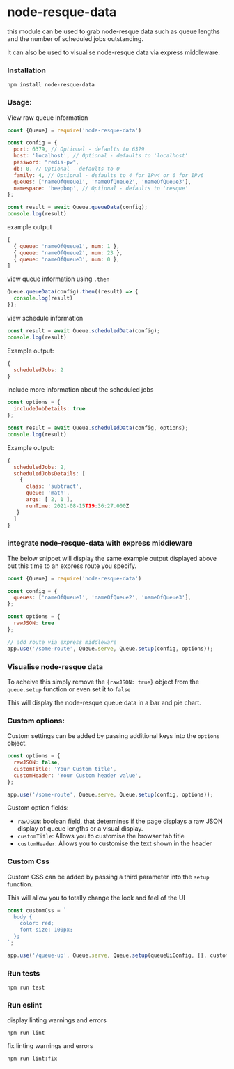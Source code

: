 # node-resque-data


this module can be used to grab node-resque data such as queue lengths and the number of scheduled jobs outstanding.

It can also be used to visualise node-resque data via express middleware.

### Installation

```
npm install node-resque-data
```

### Usage:

View raw queue information


```javascript
const {Queue} = require('node-resque-data')

const config = {
  port: 6379, // Optional - defaults to 6379
  host: 'localhost', // Optional - defaults to 'localhost'
  password: "redis-pw",
  db: 0, // Optional - defaults to 0
  family: 4, // Optional - defaults to 4 for IPv4 or 6 for IPv6
  queues: ['nameOfQueue1', 'nameOfQueue2', 'nameOfQueue3'],
  namespace: 'beepbop', // Optional - defaults to 'resque'
};

const result = await Queue.queueData(config);
console.log(result)
```

example output

```javascript
[
  { queue: 'nameOfQueue1', num: 1 },
  { queue: 'nameOfQueue2', num: 23 },
  { queue: 'nameOfQueue3', num: 0 },
]
```

view queue information using `.then`

```javascript
Queue.queueData(config).then((result) => {
  console.log(result)
});
```

view schedule information

```javascript
const result = await Queue.scheduledData(config);
console.log(result)
```
Example output:

```javascript
{
  scheduledJobs: 2
}
```
include more information about the scheduled jobs

```javascript
const options = {
  includeJobDetails: true
};

const result = await Queue.scheduledData(config, options);
console.log(result)
```
Example output:

```javascript
{
  scheduledJobs: 2,
  scheduledJobsDetails: [
    {
      class: 'subtract',
      queue: 'math',
      args: [ 2, 1 ],
      runTime: 2021-08-15T19:36:27.000Z
   }
  ]
}
```


### integrate node-resque-data with express middleware

The below snippet will display the same example output displayed above but this time to an express route you specify.

```javascript
const {Queue} = require('node-resque-data')

const config = {
  queues: ['nameOfQueue1', 'nameOfQueue2', 'nameOfQueue3'],
};

const options = {
  rawJSON: true
};

// add route via express middleware
app.use('/some-route', Queue.serve, Queue.setup(config, options));
```

### Visualise node-resque data

To acheive this simply remove the `{rawJSON: true}` object from the `queue.setup` function or even set it to `false`

This will display the node-resque queue data in a bar and pie chart.

### Custom options:

Custom settings can be added by passing additional keys into the `options` object.

```javascript
const options = {
  rawJSON: false,
  customTitle: 'Your Custom title',
  customHeader: 'Your Custom header value',
};

app.use('/some-route', Queue.serve, Queue.setup(config, options));
```

Custom option fields:

- `rawJSON`: boolean field, that determines if the page displays a raw JSON display of queue lengths or a visual display.
- `customTitle`: Allows you to customise the browser tab title
- `customHeader`: Allows you to customise the text shown in the header

### Custom Css

Custom CSS can be added by passing a third parameter into the `setup` function.

This will allow you to totally change the look and feel of the UI

```javascript
const customCss = `
  body {
    color: red;
    font-size: 100px;
  };
`;

app.use('/queue-up', Queue.serve, Queue.setup(queueUiConfig, {}, customCss));
```

### Run tests

```
npm run test
```

### Run eslint

display linting warnings and errors

```
npm run lint
```

fix linting warnings and errors

```
npm run lint:fix
```

